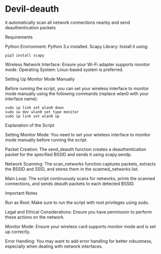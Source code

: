 # Devil-deauth
it automatically scan all network connections nearby and send deauthentication packets


Requirements

Python Environment: Python 3.x installed.
Scapy Library: Install it using:

    pip3 install scapy

Wireless Network Interface: Ensure your Wi-Fi adapter supports monitor mode.
Operating System: Linux-based system is preferred.

Setting Up Monitor Mode Manually

Before running the script, you can set your wireless interface to monitor mode manually using the following commands (replace wlan0 with your interface name):

    sudo ip link set wlan0 down
    sudo iw dev wlan0 set type monitor
    sudo ip link set wlan0 up

Explanation of the Script

  Setting Monitor Mode: You need to set your wireless interface to monitor mode manually before running the script.
  
  Packet Creation: The send_deauth function creates a deauthentication packet for the specified BSSID and sends it using scapy.sendp.

  Network Scanning: The scan_networks function captures packets, extracts the BSSID and SSID, and stores them in the scanned_networks list.

  Main Loop: The script continuously scans for networks, prints the scanned connections, and sends deauth packets to each detected BSSID.

Important Notes

  Run as Root: Make sure to run the script with root privileges using sudo.
  
  Legal and Ethical Considerations: Ensure you have permission to perform these actions on the network.
  
  Monitor Mode: Ensure your wireless card supports monitor mode and is set up correctly.
  
  Error Handling: You may want to add error handling for better robustness, especially when dealing with network interfaces.

